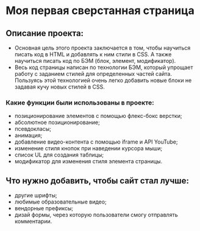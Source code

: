 # Моя первая сверстанная страница

## Описание проекта:
- Основная цель этого проекта заключается в том, чтобы научиться писать код в HTML и добавлять к ним стили в CSS. А также научиться писать код по БЭМ (блок, элемент, модификатор). 
- Весь код страницы написан по технологии БЭМ, который упрощает работу с заданием стилей для определенных частей сайта. Пользуясь этой технологией очень легко добавить новые блоки не задавая кучу новых стилей в CSS. 

### Какие функции были использованы в проекте: 
- позиционирование элементов с помощью флекс-бокс верстки;
- абсолютное позиционирование;
- псевдокласы;
- анимация;
- добавление видео-контента с помощью iframe и API YouTube;
- изменение стиля кнопок при наведении курсора мыши;
- список UL для создания таблицы; 
- модификатор для изменения стиля элемента страницы.

## Что нужно добавить, чтобы сайт стал лучше:
- другие шрифты;
- любимые образовательные видео;
- вендорные префиксы;
- дизай формы, через которую пользователи смогу отправлять комментарии. 